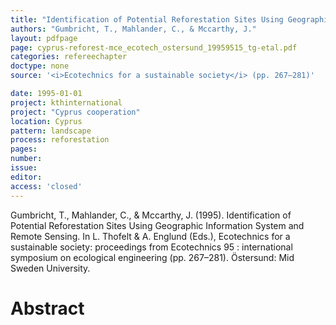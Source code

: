 ```yaml
---
title: "Identification of Potential Reforestation Sites Using Geographic Information System and Remote Sensing."
authors: "Gumbricht, T., Mahlander, C., & Mccarthy, J."
layout: pdfpage
page: cyprus-reforest-mce_ecotech_ostersund_19959515_tg-etal.pdf
categories: refereechapter
doctype: none
source: '<i>Ecotechnics for a sustainable society</i> (pp. 267–281)'

date: 1995-01-01
project: kthinternational
project: "Cyprus cooperation"
location: Cyprus
pattern: landscape
process: reforestation
pages:
number:
issue:
editor:
access: 'closed'
---
```


Gumbricht, T., Mahlander, C., & Mccarthy, J. (1995). Identification of Potential Reforestation Sites Using Geographic Information System and Remote Sensing. In L. Thofelt & A. Englund (Eds.), Ecotechnics for a sustainable society: proceedings from Ecotechnics 95 : international symposium on ecological engineering (pp. 267–281). Östersund: Mid Sweden University.

<h1 class='foot-description'>Abstract</h1>
